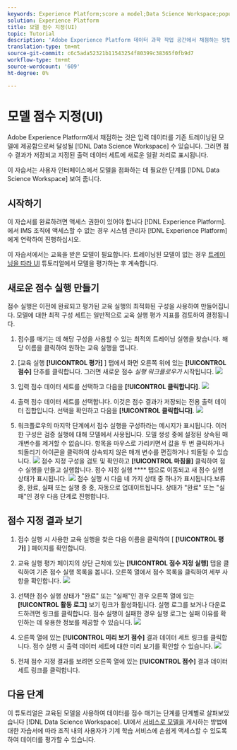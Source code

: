 ```yaml
---
keywords: Experience Platform;score a model;Data Science Workspace;popular topics;ui;scoring run;scoring results
solution: Experience Platform
title: 모델 점수 지정(UI)
topic: Tutorial
description: 'Adobe Experience Platform 데이터 과학 작업 공간에서 채점하는 방법은 입력 데이터를 기존 트레이닝된 모델에 제공함으로써 달성됩니다. 그러면 점수 결과가 저장되고 지정된 출력 데이터 세트에 새로운 일괄 처리로 표시됩니다. '
translation-type: tm+mt
source-git-commit: c6c5ada52321b11543254f80399c38365f0fb9d7
workflow-type: tm+mt
source-wordcount: '609'
ht-degree: 0%

---
```



# 모델 점수 지정(UI)

Adobe Experience Platform에서 채점하는 것은 입력 데이터를 기존 트레이닝된 모델에 제공함으로써 달성될 [!DNL Data Science Workspace] 수 있습니다. 그러면 점수 결과가 저장되고 지정된 출력 데이터 세트에 새로운 일괄 처리로 표시됩니다.

이 자습서는 사용자 인터페이스에서 모델을 점화하는 데 필요한 단계를 [!DNL Data Science Workspace] 보여 줍니다.

## 시작하기

이 자습서를 완료하려면 액세스 권한이 있어야 합니다 [!DNL Experience Platform]. 에서 IMS 조직에 액세스할 수 없는 경우 시스템 관리자 [!DNL Experience Platform]에게 연락하여 진행하십시오.

이 자습서에서는 교육을 받은 모델이 필요합니다. 트레이닝된 모델이 없는 경우 [트레이닝을 따라 UI](./train-evaluate-model-ui.md) 튜토리얼에서 모델을 평가하는 후 계속합니다.

## 새로운 점수 실행 만들기

점수 실행은 이전에 완료되고 평가된 교육 실행의 최적화된 구성을 사용하여 만들어집니다. 모델에 대한 최적 구성 세트는 일반적으로 교육 실행 평가 지표를 검토하여 결정됩니다.

1. 점수를 매기는 데 해당 구성을 사용할 수 있는 최적의 트레이닝 실행을 찾습니다. 해당 이름을 클릭하여 원하는 교육 실행을 엽니다.

2. [교육 실행 **[!UICONTROL 평가]** ] 탭에서 화면 오른쪽 위에 있는 **[!UICONTROL 점수]** 단추를 클릭합니다. 그러면 새로운 점수 *실행 워크플로우가* 시작됩니다.
   ![](../images/models-recipes/score/training_run_overview.png)

3. 입력 점수 데이터 세트를 선택하고 다음을 **[!UICONTROL 클릭합니다]**.
   ![](../images/models-recipes/score/scoring_input.png)

4. 출력 점수 데이터 세트를 선택합니다. 이것은 점수 결과가 저장되는 전용 출력 데이터 집합입니다. 선택을 확인하고 다음을 **[!UICONTROL 클릭합니다]**.
   ![](../images/models-recipes/score/scoring_results.png)

5. 워크플로우의 마지막 단계에서 점수 실행을 구성하라는 메시지가 표시됩니다. 이러한 구성은 검증 실행에 대해 모델에서 사용됩니다.
모델 생성 중에 설정된 상속된 매개변수를 제거할 수 없습니다. 항목을 마우스로 가리키면서 값을 두 번 클릭하거나 되돌리기 아이콘을 클릭하여 상속되지 않은 매개 변수를 편집하거나 되돌릴 수 있습니다.
   ![](../images/models-recipes/score/configuration.png)
점수 지정 구성을 검토 및 확인하고 **[!UICONTROL 마침을]** 클릭하여 점수 실행을 만들고 실행합니다. 점수 지정 실행 **** 탭으로 이동되고 새 점수 실행 상태가 표시됩니다.
   ![](../images/models-recipes/score/scoring_runs_tab.png)
점수 실행 시 다음 네 가지 상태 중 하나가 표시됩니다.보류 중, 완료, 실패 또는 실행 중 중, 자동으로 업데이트됩니다. 상태가 &quot;완료&quot; 또는 &quot;실패&quot;인 경우 다음 단계로 진행합니다.

## 점수 지정 결과 보기

1. 점수 실행 시 사용한 교육 실행을 찾은 다음 이름을 클릭하여 [ **[!UICONTROL 평가]** ] 페이지를 확인합니다.

2. 교육 실행 평가 페이지의 상단 근처에 있는 **[!UICONTROL 점수 지정 실행]** 탭을 클릭하여 기존 점수 실행 목록을 봅니다. 오른쪽 열에서 점수 목록을 클릭하여 세부 사항을 확인합니다.
   ![](../images/models-recipes/score/view_details.png)

3. 선택한 점수 실행 상태가 &quot;완료&quot; 또는 &quot;실패&quot;인 경우 오른쪽 열에 있는 **[!UICONTROL 활동 로그]** 보기 링크가 활성화됩니다. 실행 로그를 보거나 다운로드하려면 링크를 클릭합니다. 점수 실행이 실패한 경우 실행 로그는 실패 이유를 확인하는 데 유용한 정보를 제공할 수 있습니다.
   ![](../images/models-recipes/score/activity_logs.png)

4. 오른쪽 열에 있는 **[!UICONTROL 미리 보기 점수]** 결과 데이터 세트 링크를 클릭합니다. 점수 실행 시 출력 데이터 세트에 대한 미리 보기를 확인할 수 있습니다.
   ![](../images/models-recipes/score/preview_results.png)

5. 전체 점수 지정 결과를 보려면 오른쪽 열에 있는 **[!UICONTROL 점수]** 결과 데이터 세트 링크를 클릭합니다.

## 다음 단계

이 튜토리얼은 교육된 모델을 사용하여 데이터를 점수 매기는 단계를 단계별로 살펴보았습니다 [!DNL Data Science Workspace]. UI에서 [서비스로 모델을](./publish-model-service-ui.md) 게시하는 방법에 대한 자습서에 따라 조직 내의 사용자가 기계 학습 서비스에 손쉽게 액세스할 수 있도록 하여 데이터를 평가할 수 있습니다.
